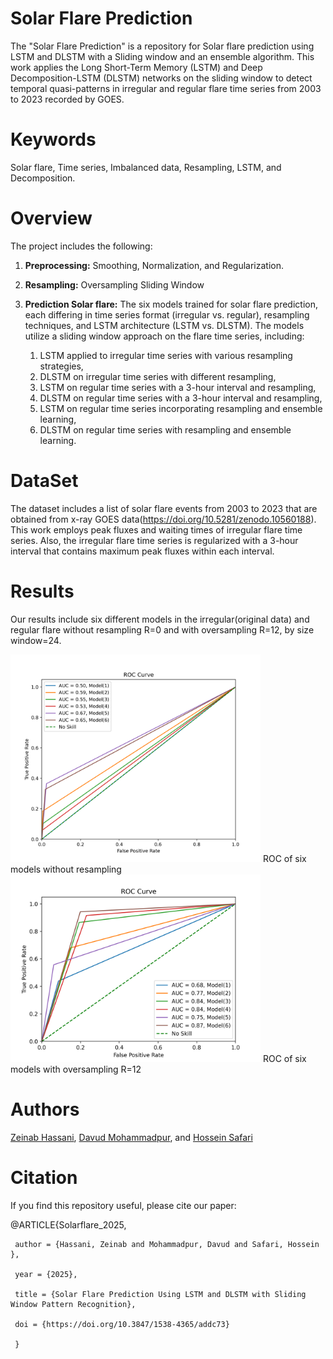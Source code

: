 # Solar Flare Prediction
The "Solar Flare Prediction" is a repository for Solar flare prediction using LSTM and DLSTM with a Sliding window and an ensemble algorithm.
This work applies the  Long Short-Term Memory (LSTM) and Deep Decomposition-LSTM (DLSTM) networks on the sliding window to detect temporal quasi-patterns in irregular and regular flare time series from 2003 to 2023 recorded by GOES.

 # Keywords
Solar flare, Time series, Imbalanced data, Resampling, LSTM, and Decomposition.

# Overview
The project includes the following:

   1. **Preprocessing:** Smoothing, Normalization, and Regularization.
    
   2. **Resampling:** Oversampling Sliding Window

   3. **Prediction Solar flare:** The six models trained for solar flare prediction, each differing in time series format (irregular vs. regular), resampling techniques, and LSTM architecture (LSTM vs. DLSTM). The models utilize a sliding window approach on the flare time series, including:
      1) LSTM applied to irregular time series with various resampling strategies,
      2) DLSTM on irregular time series with different resampling,
      3) LSTM on regular time series with a 3-hour interval and resampling,
      4) DLSTM on regular time series with a 3-hour interval and resampling,
      5) LSTM on regular time series incorporating resampling and ensemble learning,
      6) DLSTM on regular time series with resampling and ensemble learning.


# DataSet
The dataset includes a list of solar flare events from 2003 to 2023 that are obtained  from x-ray GOES data(https://doi.org/10.5281/zenodo.10560188). 
This work employs peak fluxes and waiting times of irregular flare time series. Also, the irregular flare time series is regularized  with a 3-hour interval  that contains maximum peak fluxes within each interval.

# Results
Our results include six different models in the irregular(original data) and regular flare without resampling R=0 and with oversampling  R=12, by size window=24.

<img src="https://github.com/ZeinabHassani/SolarFlarePredition/blob/main/Results/ROC_6models_R0.png" width="400" />
ROC of six models without resampling 
<img src="https://github.com/ZeinabHassani/SolarFlarePredition/blob/main/Results/ROC_6models_R12.png" width="400" />
ROC of six models with oversampling  R=12   

# Authors
[Zeinab Hassani](https://scholar.google.com/citations?user=tDYkBZMAAAAJ&hl=en), [Davud Mohammadpur](https://scholar.google.com/citations?user=f_JH18oAAAAJ&hl=en), and [Hossein Safari](https://scholar.google.com/citations?user=nCc1FV8AAAAJ&hl=en)

# Citation
If you find this repository useful, please cite our paper:

  @ARTICLE{Solarflare_2025,
  
     author = {Hassani, Zeinab and Mohammadpur, Davud and Safari, Hossein },
  
     year = {2025},
     
     title = {Solar Flare Prediction Using LSTM and DLSTM with Sliding Window Pattern Recognition},
     
     doi = {https://doi.org/10.3847/1538-4365/addc73}
     
     }


